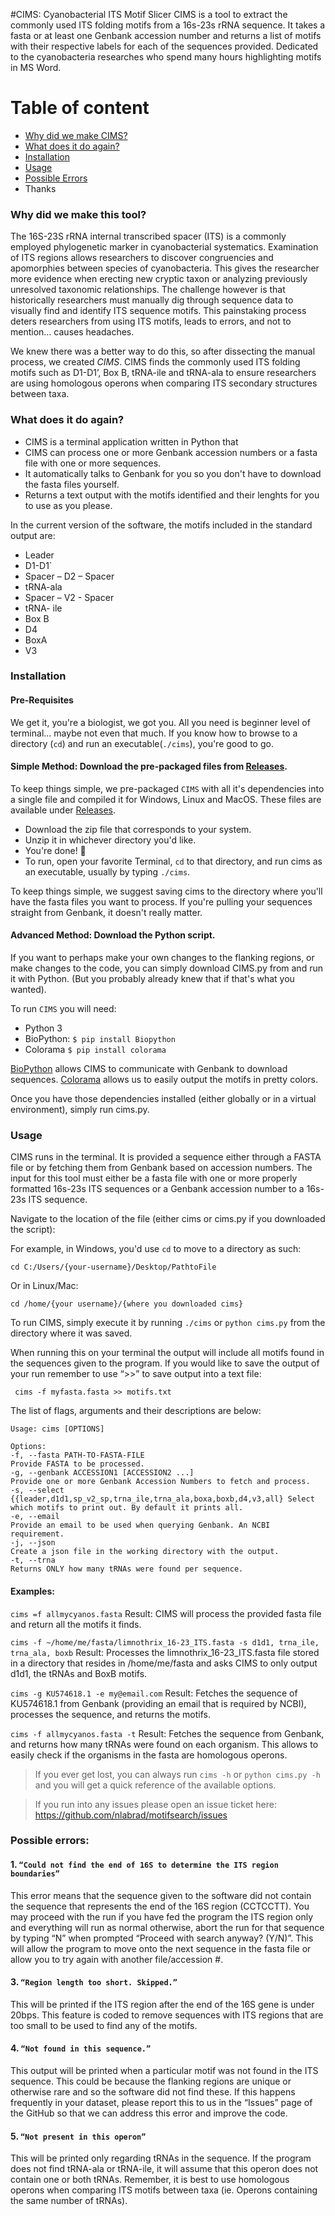 
#CIMS: Cyanobacterial ITS Motif Slicer
CIMS is a tool to extract the commonly used ITS folding motifs from a 16s-23s rRNA sequence. It takes a fasta or at least one Genbank accession number and returns a list of motifs with their respective labels for each of the sequences provided. 
Dedicated to the cyanobacteria researches who spend many hours highlighting motifs in MS Word.

Table of content
========
 * [Why did we make CIMS?](#why)
 * [What does it do again?](#what)
 * [Installation](#installation)
 * [Usage](#usage)
 * [Possible Errors](#possible-errors)
 * Thanks


### Why did we make this tool?

The 16S-23S rRNA internal transcribed spacer (ITS) is a commonly employed phylogenetic marker in cyanobacterial systematics. Examination of ITS regions allows researchers to discover congruencies and apomorphies between species of cyanobacteria. This gives the researcher more evidence when erecting new cryptic taxon or analyzing previously unresolved taxonomic relationships. The challenge however is that historically researchers must manually dig through sequence data to visually find and identify ITS sequence motifs. This painstaking process deters researchers from using ITS motifs, leads to errors, and not to mention… causes headaches.

We knew there was a better way to do this, so after dissecting the manual process, we created *CIMS*. 
CIMS finds the commonly used ITS folding motifs such as D1-D1’, Box B, tRNA-ile and tRNA-ala to ensure researchers are using homologous operons when comparing ITS secondary structures between taxa. 


### What does it do again?

+ CIMS is a terminal application written in Python that 
+ CIMS can process one or more Genbank accession numbers or a fasta file with one or more sequences. 
+ It automatically talks to Genbank for you so you don't have to download the fasta files yourself.
+ Returns a text output with the motifs identified and their lenghts for you to use as you please.

In the current version of the software, the motifs included in the standard output are:
+	Leader
+	D1-D1`
+	Spacer – D2 – Spacer 
+	tRNA-ala
+	Spacer – V2 - Spacer
+	tRNA- ile 
+	Box B 
+	D4
+	BoxA 
+	V3 
                  
### Installation


#### Pre-Requisites
We get it, you're a biologist, we got you. All you need is beginner level of terminal... maybe not even that much. If you know how to browse to a directory (```cd```) and run an executable(```./cims```), you're good to go.


#### Simple Method: Download the pre-packaged files from [Releases](https://github.com/nlabrad/CIMS-Cyanobacterial-ITS-motif-slicer/releases).

To keep things simple, we pre-packaged ```CIMS``` with all it's dependencies into a single file and compiled it for Windows, Linux and MacOS. These files are available under [Releases](https://github.com/nlabrad/CIMS-Cyanobacterial-ITS-motif-slicer/releases).

+ Download the zip file that corresponds to your system.
+ Unzip it in whichever directory you'd like. 
+ You're done! :open_hands:
+ To run, open your favorite Terminal, ```cd``` to that directory, and run cims as an executable, usually by typing ```./cims```.

To keep things simple, we suggest saving cims to the directory where you'll have the fasta files you want to process. 
If you're pulling your sequences straight from Genbank, it doesn't really matter.

#### Advanced Method: Download the Python script.

If you want to perhaps make your own changes to the flanking regions, or make changes to the code, you can simply download CIMS.py from and run it with Python. (But you probably already knew that if that's what you wanted). 

To run ```CIMS``` you will need:
+ Python 3
+ BioPython: ```$ pip install Biopython```
+ Colorama ```$ pip install colorama```

[BioPython](https://biopython.org/) allows CIMS to communicate with Genbank to download sequences.
[Colorama](https://github.com/tartley/colorama) allows us to easily output the motifs in pretty colors.

Once you have those dependencies installed (either globally or in a virtual environment), simply run cims.py.

### Usage

CIMS runs in the terminal. It is provided a sequence either through a FASTA file or by fetching them from Genbank based on accession numbers.
The input for this tool must either be a fasta file with one or more properly formatted 16s-23s ITS sequences or a Genbank accession number to a 16s-23s ITS sequence.


Navigate to the location of the file (either cims or cims.py if you downloaded the script):

For example, in Windows, you'd use ```cd``` to move to a directory as such:

```cd C:/Users/{your-username}/Desktop/PathtoFile```

Or in Linux/Mac:

```cd /home/{your username}/{where you downloaded cims}```

To run CIMS, simply execute it by running ```./cims``` or ```python cims.py``` from the directory where it was saved. 

When running this on your terminal the output will include all motifs found in the sequences given to the program. If you would like to save the output of your run remember to use “>>” to save output into a text file:

``` cims -f myfasta.fasta >> motifs.txt``` 

The list of flags, arguments and their descriptions are below:

```shell
Usage: cims [OPTIONS]

Options:
-f, --fasta PATH-TO-FASTA-FILE                                             Provide FASTA to be processed.
-g, --genbank ACCESSION1 [ACCESSION2 ...]                                  Provide one or more Genbank Accession Numbers to fetch and process.
-s, --select {{leader,d1d1,sp_v2_sp,trna_ile,trna_ala,boxa,boxb,d4,v3,all} Select which motifs to print out. By default it prints all.
-e, --email                                                                Provide an email to be used when querying Genbank. An NCBI requirement.
-j, --json                                                                 Create a json file in the working directory with the output.
-t, --trna                                                                 Returns ONLY how many tRNAs were found per sequence. 
```

#### Examples:
```cims =f allmycyanos.fasta```
Result: CIMS will process the provided fasta file and return all the motifs it finds.

```cims -f ~/home/me/fasta/limnothrix_16-23_ITS.fasta -s d1d1, trna_ile, trna_ala, boxb```
Result: Processes the limnothrix_16-23_ITS.fasta file stored in a directory that resides in /home/me/fasta and asks CIMS to only output d1d1, the tRNAs and BoxB motifs.

```cims -g KU574618.1 -e my@email.com```
Result: Fetches the sequence of KU574618.1 from Genbank (providing an email that is required by NCBI), processes the sequence, and returns the motifs.

```cims -f allmycyanos.fasta -t```
Result: Fetches the sequence from Genbank, and returns how many tRNAs were found on each organism. This allows to easily check if the organisms in the fasta are homologous operons.

>If you ever get lost, you can always run ```cims -h``` or ```python cims.py -h``` and you will get a quick reference of the available options.



>If you run into any issues please open an issue ticket here: https://github.com/nlabrad/motifsearch/issues


### Possible errors: 

#### 1. ```“Could not find the end of 16S to determine the ITS region boundaries”```
This error means that the sequence given to the software did not contain the sequence that represents the end of the 16S region (CCTCCTT). You may proceed with the run if you have fed the program the ITS region only and everything will run as normal otherwise, abort the run for that sequence by typing “N” when prompted “Proceed with search anyway? (Y/N)”. This will allow the program to move onto the next sequence in the fasta file or allow you to try again with another file/accession #. 

#### 3. ```“Region length too short. Skipped.”```
This will be printed if the ITS region after the end of the 16S gene is under 20bps. This feature is coded to remove sequences with ITS regions that are too small to be used to find any of the motifs. 

#### 4. ```“Not found in this sequence.” ```
This output will be printed when a particular motif was not found in the ITS sequence. This could be because the flanking regions are unique or otherwise rare and so the software did not find these. If this happens frequently in your dataset, please report this to us in the “Issues” page of the GitHub so that we can address this error and improve the code.

#### 5. ```“Not present in this operon” ```
This will be printed only regarding tRNAs in the sequence. If the program does not find tRNA-ala or tRNA-ile, it will assume that this operon        does not contain one or both tRNAs. Remember, it is best to use homologous operons when comparing ITS motifs between taxa (ie. Operons containing        the same number of tRNAs). 



